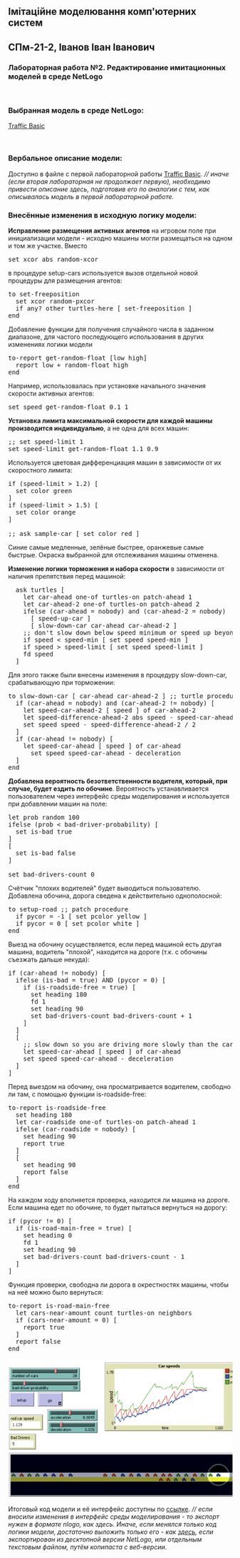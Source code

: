 ## Імітаційне моделювання комп'ютерних систем
## СПм-21-2, **Іванов Іван Іванович**
### Лабораторная работа №**2**. Редактирование имитационных моделей в среде NetLogo

<br>

### Выбранная модель в среде NetLogo:
[Traffic Basic](http://www.netlogoweb.org/launch#http://www.netlogoweb.org/assets/modelslib/Sample%20Models/Social%20Science/Traffic%20Basic.nlogo)

<br>

### Вербальное описание модели:
Доступно в файле с первой лабораторной работы [Traffic Basic](..\Simulation_Lab1\example.md). *// иначе (если вторая лабораторная не продолжает первую), необходимо привести описание здесь, подготовив его по аналогии с тем, как описывалась модель в первой лабораторной работе.*

### Внесённые изменения в исходную логику модели:

**Исправление размещения активных агентов** на игровом поле при инициализации модели - исходно машины могли размещаться на одном и том же участке.
Вместо 
<pre>
set xcor abs random-xcor
</pre>
в процедуре setup-cars  используется вызов отдельной новой процедуры для размещения агентов: 
<pre>
to set-freeposition
  set xcor random-pxcor
  if any? other turtles-here [ set-freeposition ]
end
</pre>
Добавление функции для получения случайного числа в заданном диапазоне, для частого последующего использования в других изменениях логики модели
<pre>
to-report get-random-float [low high]
  report low + random-float high
end
</pre>
Например, использовалась при установке начального значения скорости активных агентов:
<pre>
set speed get-random-float 0.1 1
</pre>

**Установка лимита максимальной скорости для каждой машины производится индивидуально**, а не одна для всех машин:
<pre>
;; set speed-limit 1
set speed-limit get-random-float 1.1 0.9
</pre>
Используется цветовая дифференциация машин в зависимости от их скоростного лимита:
<pre>
if (speed-limit > 1.2) [
  set color green
]
if (speed-limit > 1.5) [
  set color orange
]

;; ask sample-car [ set color red ]
</pre>
Синие самые медленные, зелёные быстрее, оранжевые самые быстрые.
Окраска выбранной для отслеживания машины отменена.

**Изменение логики торможения и набора скорости** в зависимости от наличия препятствия перед машиной:
<pre>
  ask turtles [
    let car-ahead one-of turtles-on patch-ahead 1
    let car-ahead-2 one-of turtles-on patch-ahead 2
    ifelse (car-ahead = nobody) and (car-ahead-2 = nobody)
      [ speed-up-car ]
      [ slow-down-car car-ahead car-ahead-2 ]
    ;; don't slow down below speed minimum or speed up beyond speed limit
    if speed < speed-min [ set speed speed-min ]
    if speed > speed-limit [ set speed speed-limit ]
    fd speed
  ]
</pre>
Для этого также были внесены изменения в процедуру slow-down-car, срабатывающую при торможении:
<pre>
to slow-down-car [ car-ahead car-ahead-2 ] ;; turtle procedure
  if (car-ahead = nobody) and (car-ahead-2 != nobody) [
    let speed-car-ahead-2 [ speed ] of car-ahead-2
    let speed-difference-ahead-2 abs speed - speed-car-ahead-2
    set speed speed - speed-difference-ahead-2 / 2
  ]
  if (car-ahead != nobody) [
    let speed-car-ahead [ speed ] of car-ahead
      set speed speed-car-ahead - deceleration
  ]
end
</pre>

**Добавлена вероятность безответственности водителя, который, при случае, будет ездить по обочине**.
Вероятность устанавливается пользователем через интерфейс среды моделирования и используется при добавлении машин на поле:
<pre>
let prob random 100
ifelse (prob < bad-driver-probability) [
  set is-bad true
]
[
  set is-bad false
]

set bad-drivers-count 0
</pre>
Счётчик "плохих водителей" будет выводиться пользователю.  
Добавлена обочина, дорога сведена к действительно однополосной:
<pre>
to setup-road ;; patch procedure
  if pycor = -1 [ set pcolor yellow ]
  if pycor = 0 [ set pcolor white ]
end
</pre>

Выезд на обочину осуществляется, если перед машиной есть другая машина, водитель "плохой", находится на дороге (т.к. с обочины съезжать дальше некуда):
<pre>
if (car-ahead != nobody) [
  ifelse (is-bad = true) AND (pycor = 0) [
    if (is-roadside-free = true) [
      set heading 180
      fd 1
      set heading 90
      set bad-drivers-count bad-drivers-count + 1
    ]
  ]
  [ 
    ;; slow down so you are driving more slowly than the car ahead of you
    let speed-car-ahead [ speed ] of car-ahead
    set speed speed-car-ahead - deceleration
  ]
]
</pre>
Перед выездом на обочину, она просматривается водителем, свободно ли там, с помощью функции is-roadside-free:
<pre>
to-report is-roadside-free
  set heading 180
  let car-roadside one-of turtles-on patch-ahead 1
  ifelse (car-roadside = nobody) [
    set heading 90
    report true
  ]
  [
    set heading 90
    report false
  ]
end
</pre>

На каждом ходу вполняется проверка, находится ли машина на дороге. Если машина едет по обочине, то будет пытаться вернуться на дорогу:
<pre>
if (pycor != 0) [
  if (is-road-main-free = true) [
    set heading 0
    fd 1
    set heading 90
    set bad-drivers-count bad-drivers-count - 1
  ]
]
</pre>
Функция проверки, свободна ли дорога в окрестностях машины, чтобы на неё можно было вернуться:
<pre>
to-report is-road-main-free  
  let cars-near-amount count turtles-on neighbors
  if (cars-near-amount = 0) [
    report true
  ]
  report false
end
</pre>

![Скриншот модели в процессе симуляции](example-model.png)

Итоговый код модели и её интерфейс доступны по [ссылке](example-model.nlogo). *// если вносили изменения в интерфейс среды моделирования - то экспорт нужен в формате nlogo, как здесь. Иначе, если менялся только код логики модели, достаточно выложить только его - как [здесь](example-model-code.html), если экспортирован из десктопной версии NetLogo, или отдельным текстовым файлом, путём копипаста с веб-версии*.